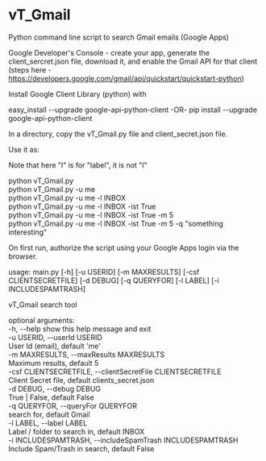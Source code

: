 # vT_Gmail
Python command line script to search Gmail emails (Google Apps)

Google Developer's Console - create your app, generate the client_sercret.json file, download it, and enable the Gmail API for that client (steps here - https://developers.google.com/gmail/api/quickstart/quickstart-python)

Install Google Client Library (python) with 

easy_install --upgrade google-api-python-client
-OR-
pip install --upgrade google-api-python-client

In a directory, copy the vT_Gmail.py file and client_secret.json file.

Use it as:

Note that here "l" is for "label", it is not "I"

python vT_Gmail.py<br />
python vT_Gmail.py -u me<br />
python vT_Gmail.py -u me -l INBOX <br />
python vT_Gmail.py -u me -l INBOX -ist True<br />
python vT_Gmail.py -u me -l INBOX -ist True -m 5<br />
python vT_Gmail.py -u me -l INBOX -ist True -m 5 -q "something interesting"<br />

On first run, authorize the script using your Google Apps login via the browser.

usage: main.py [-h] [-u USERID] [-m MAXRESULTS] [-csf CLIENTSECRETFILE] [-d DEBUG] [-q QUERYFOR] [-l LABEL] [-i INCLUDESPAMTRASH]

vT_Gmail search tool

optional arguments:<br />
  -h, --help            show this help message and exit<br />
  -u USERID, --userId USERID<br />
      User Id (email), default 'me'<br />
  -m MAXRESULTS, --maxResults MAXRESULTS<br />
      Maximum results, default 5<br />
  -csf CLIENTSECRETFILE, --clientSecretFile CLIENTSECRETFILE<br />
      Client Secret file, default clients_secret.json<br />
  -d DEBUG, --debug DEBUG<br />
      True | False, default False<br />
  -q QUERYFOR, --queryFor QUERYFOR<br />
      search for, default Gmail<br />
  -l LABEL, --label LABEL<br />
      Label / folder to search in, default INBOX<br />
  -i INCLUDESPAMTRASH, --includeSpamTrash INCLUDESPAMTRASH<br />
      Include Spam/Trash in search, default False<br />

